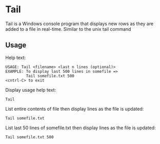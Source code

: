 # Tail
Tail is a Windows console program that displays new rows as they are added to a file in real-time. Similar to the unix tail command

## Usage

Help text:
~~~
USAGE: Tail <filename> <last n lines (optional)>
EXAMPLE: To display last 500 lines in somefile =>
         Tail somefile.txt 500
<cntrl-C> to exit
~~~

Display usage help text:
~~~
Tail
~~~

List entire contents of file then display lines as the file is updated:
~~~
Tail somefile.txt
~~~

List last 50 lines of somefile.txt then display lines as the file is updated:
~~~
Tail somefile.txt 500
~~~
